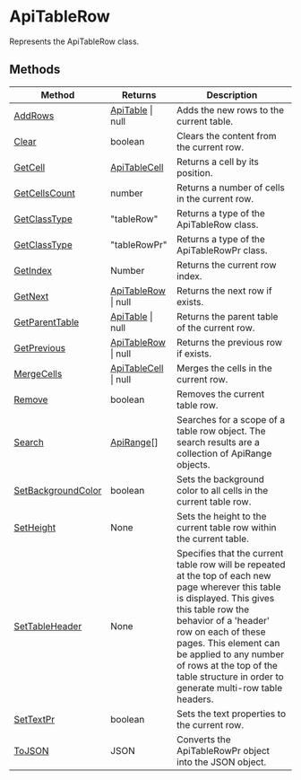 # ApiTableRow

Represents the ApiTableRow class.


## Methods

| Method | Returns | Description |
| ------ | ------- | ----------- |
| [AddRows](./Methods/AddRows.md) | [ApiTable](../ApiTable/ApiTable.md) \| null | Adds the new rows to the current table. |
| [Clear](./Methods/Clear.md) | boolean | Clears the content from the current row. |
| [GetCell](./Methods/GetCell.md) | [ApiTableCell](../ApiTableCell/ApiTableCell.md) | Returns a cell by its position. |
| [GetCellsCount](./Methods/GetCellsCount.md) | number | Returns a number of cells in the current row. |
| [GetClassType](./Methods/GetClassType.md) | "tableRow" | Returns a type of the ApiTableRow class. |
| [GetClassType](./Methods/GetClassType.md) | "tableRowPr" | Returns a type of the ApiTableRowPr class. |
| [GetIndex](./Methods/GetIndex.md) | Number | Returns the current row index. |
| [GetNext](./Methods/GetNext.md) | [ApiTableRow](../ApiTableRow/ApiTableRow.md) \| null | Returns the next row if exists. |
| [GetParentTable](./Methods/GetParentTable.md) | [ApiTable](../ApiTable/ApiTable.md) \| null | Returns the parent table of the current row. |
| [GetPrevious](./Methods/GetPrevious.md) | [ApiTableRow](../ApiTableRow/ApiTableRow.md) \| null | Returns the previous row if exists. |
| [MergeCells](./Methods/MergeCells.md) | [ApiTableCell](../ApiTableCell/ApiTableCell.md) \| null | Merges the cells in the current row. |
| [Remove](./Methods/Remove.md) | boolean | Removes the current table row. |
| [Search](./Methods/Search.md) | [ApiRange](../ApiRange/ApiRange.md)[] | Searches for a scope of a table row object. The search results are a collection of ApiRange objects. |
| [SetBackgroundColor](./Methods/SetBackgroundColor.md) | boolean | Sets the background color to all cells in the current table row. |
| [SetHeight](./Methods/SetHeight.md) | None | Sets the height to the current table row within the current table. |
| [SetTableHeader](./Methods/SetTableHeader.md) | None | Specifies that the current table row will be repeated at the top of each new page  wherever this table is displayed. This gives this table row the behavior of a 'header' row on  each of these pages. This element can be applied to any number of rows at the top of the  table structure in order to generate multi-row table headers. |
| [SetTextPr](./Methods/SetTextPr.md) | boolean | Sets the text properties to the current row. |
| [ToJSON](./Methods/ToJSON.md) | JSON | Converts the ApiTableRowPr object into the JSON object. |
